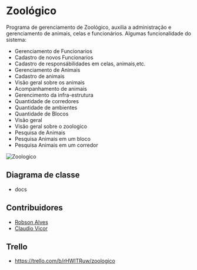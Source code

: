 # Zoológico

Programa de gerenciamento de Zoológico, auxilia a administração e gerenciamento de animais, celas e funcionários. Algumas funcionalidade do sistema:

* Gerenciamento de Funcionarios
* Cadastro de novos Funcionarios
* Cadastro de responsábilidades em celas, animais,etc.
* Gerenciamento de Animais 
* Cadastro de animais
* Visão geral sobre os animais
* Acompanhamento de animais
* Gerencimento da infra-estrutura 
* Quantidade de corredores
* Quantidade de ambientes
* Quantidade de Blocos
* Visão geral
* Visão geral sobre o zoologico
* Pesquisa de Animais
* Pesquisa Animais em um bloco
* Pesquisa Animais em um corredor


![Zoologico](http://travelforever.com.br/wp-content/uploads/2013/03/Zoologico_Curitiba_06_girafa.jpg)

## Diagrama de classe
* docs

## Contribuidores

* [Robson Alves](https://github.com/robsonalvz)
* [Claudio Vicor](https://github.com/ClaudioVic)

## Trello
* https://trello.com/b/rHWITRuw/zoologico
